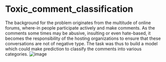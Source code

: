 # Toxic_comment_classification
The background for the problem originates
from the multitude of online forums, where-in
people participate actively and make
comments. As the comments some times
may be abusive, insulting or even hate-based,
it becomes the responsibility of the hosting
organizations to ensure that these
conversations are not of negative type. The
task was thus to build a model which could
make prediction to classify the comments into
various categories.
![image](https://github.com/Nishishrivastava/Toxic_comment_classification/assets/83336594/a76fefa7-39e5-403f-af6d-ee37063cfc79)

